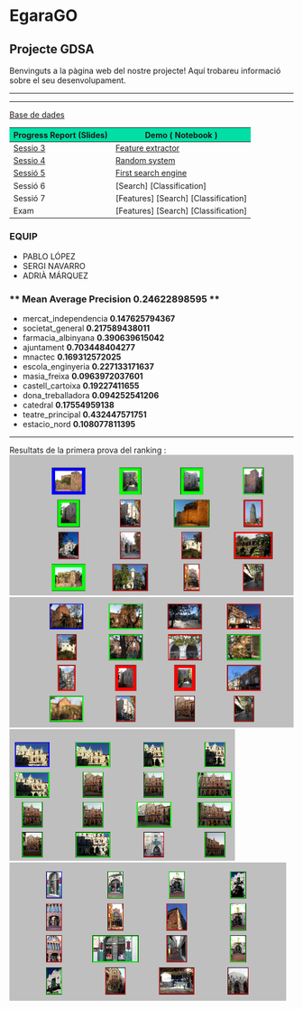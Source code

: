 # EgaraGO
## Projecte GDSA

Benvinguts a la pàgina web del nostre projecte!
Aquí trobareu informació sobre el seu desenvolupament.

***

***  


[Base de dades](https://drive.google.com/file/d/0Byn5dvrToz7gRktaQUUyMVYtUmM/view)


<table> 
        <thead>
        <tr>
              <th BGCOLOR="#01DFA5">Progress Report (Slides)</th>
              <th BGCOLOR="#01DFA5">Demo ( Notebook )</th>
           </tr>
           </thead>
           <tbody >
           <tr>
              <td> <a href=" https://docs.google.com/presentation/d/1UeMRaRQHtqzRAGYTKyew4l1ZVFne8FykBzHa77rgHTE/edit#slide=id.p" > Sessio 3</a> </td>
              <td> <a href= "https://github.com/gdsa-upc/EgaraGO/blob/master/Sessio3/PrimerScript.ipynb2"> Feature extractor</a> </td>
          </tr>
          <tr>
              <td><a href="https://docs.google.com/presentation/d/1FElw3wB09kewor5mdKbvPPm-bbtXHXuGJ7aZfIRPLeA/edit#slide=id.g19dadb106c_0_59" > Sessio 4</a></td>
              <td> <a href="https://github.com/gdsa-upc/EgaraGO/tree/master/Sessio4" >Random system </a></td>
          </tr>
          <tr>
              <td><a href="https://docs.google.com/presentation/d/1fBsOT1efNTmQegLOExFy2-xjiymivh_vvsCnBiclJPw/edit#slide=id.g1a029ee159_2_22" > Sessió 5 </a></td>
              <td> <a href="https://github.com/gdsa-upc/EgaraGO/blob/master/Sessio5/sesion5.ipynb">First search engine</a></td>
          </tr>
          <tr>
              <td>Sessió 6</td>
              <td>[Search] [Classification]</td>
          </tr>
           <tr>
              <td>Sessió 7</td>
              <td>[Features] [Search] [Classification]</td>
          </tr>
          <tr>
              <td>Exam</td>
              <td>[Features] [Search] [Classification]</td>
          </tr>
          </tbody>
        </table>
   
### **EQUIP** 
* PABLO LÓPEZ 
* SERGI NAVARRO 
* ADRIÀ MÁRQUEZ

### ** Mean Average Precision 0.24622898595 **
* mercat_independencia <b>0.147625794367</b>
* societat_general <b>0.217589438011</b>
* farmacia_albinyana <b>0.390639615042</b>
* ajuntament <b>0.703448404277</b>
* mnactec <b>0.169312572025</b>
* escola_enginyeria <b>0.227133171637</b>
* masia_freixa <b>0.0963972037601</b>
* castell_cartoixa <b>0.19227411655</b>
* dona_treballadora <b>0.094252541206</b>
* catedral <b>0.17554959138</b>
* teatre_principal <b>0.432447571751</b>
* estacio_nord <b>0.108077811395</b>

***
Resultats de la primera prova del ranking :
![foto](https://github.com/gdsa-upc/EgaraGO/blob/gh-pages/images/Pantallazo-2016-12-09%2011-37-16.png?raw=true  ) ![foto](https://github.com/gdsa-upc/EgaraGO/blob/gh-pages/images/Pantallazo-2016-12-09%2011-44-26.png?raw=true ) ![foto](https://github.com/gdsa-upc/EgaraGO/blob/gh-pages/images/Pantallazo-2016-12-09%2011-44-32.png?raw=true ) ![foto](https://github.com/gdsa-upc/EgaraGO/blob/gh-pages/images/Pantallazo-2016-12-09%2011-44-36.png?raw=true )
